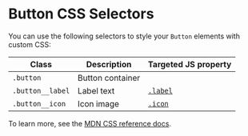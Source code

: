 # Button CSS Selectors

You can use the following selectors
to style your `Button` elements with custom CSS:

| Class            | Description      | Targeted JS property        |
| ---------------- | ---------------- | --------------------------- |
| `.button`        | Button container |                             |
| `.button__label` | Label text       | [`.label`]($w/button/label) |
| `.button__icon`  | Icon image       | [`.icon`]($w/button/icon)   |

To learn more, see the
[MDN CSS reference docs](https://developer.mozilla.org/en-US/docs/Learn/CSS).
